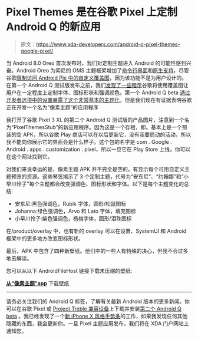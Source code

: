 # Pixel Themes 是在谷歌 Pixel 上定制 Android Q 的新应用

> 原文：<https://www.xda-developers.com/android-q-pixel-themes-google-pixel/>

当 Android 8.0 Oreo 首次发布时，我们对定制主题进入 Android 的可能性感到兴奋。Android Oreo 为索尼的 OMS 主题框架增加了[命令行界面](https://www.xda-developers.com/android-oreo-command-line-themes/)和[原生支持](https://www.xda-developers.com/custom-themes-android-oreo-substratum/)，尽管谷歌[限制访问 Android Pie 中的自定义覆盖图](https://www.xda-developers.com/rootless-custom-themes-android-p/)，因为该功能不是为用户设计的。在第一个 Android Q 测试版发布之前，我们[发现了一些暗示](https://www.xda-developers.com/android-q-font-icon-shape-accent-color-overlays/)谷歌将使用覆盖图让用户在一定程度上定制字体、图标形状和强调颜色。第一个 Android Q beta [通过开发者选项中的设置暴露了这个非常基本的主题化](https://www.xda-developers.com/android-q-beta-changes-google-pixel/)，但是我们现在有证据表明谷歌正在开发一个名为“像素主题”的应用程序

我打开了谷歌 Pixel 3 XL 的第二个 Android Q 测试版的产品图片，注意到一个名为“PixelThemesStub”的新应用程序。因为这是一个存根，即。基本上是一个预装的空 APK，所以谷歌 Play 商店可以在以后更新它，没有我要启动的活动，所以我不能向你展示它的界面会是什么样子。这个包的名字是 com . Google . Android . apps . customization . pixel，所以一旦它在 Play Store 上线，你可以在这个网址找到它。

对我们来说幸运的是，像素主题 APK 并不完全是空的。有显示每个可用自定义主题预览的资源。这些琴弦揭示了 3 个定制主题，代号为“安东尼”、“约翰娜”和“小早川怜子”每个主题都会改变强调色、图标形状和字体。以下是每个主题变化的总结:

*   安东尼:黑色强调色，Rubik 字体，圆形/松鼠图标
*   Johanna:绿色强调色，Arvo 和 Lato 字体，填充图标
*   小早川怜子:紫色强调色，杨梅字体，圆形/泪珠图标

在/product/overlay 中，也有新的 overlay 可以在设置、SystemUI 和 Android 框架中的更多地方改变图标形状。

最后，APK 中包含了四种新壁纸。他们中的一些人有特殊的决心，但我不会过多地去解读。

您可以从以下 AndroidFileHost 链接下载未压缩的壁纸:

[**从“像素主题”app**](https://www.androidfilehost.com/?fid=1395089523397932414) 下载壁纸

* * *

请务必关注我们的 Android Q 标签，了解有关最新 Android 版本的更多新闻。你可以在谷歌 Pixel 或 [Project Treble 兼容设备](https://www.xda-developers.com/android-q-gsi-project-treble/)上下载并安装[第二个 Android Q beta](https://www.xda-developers.com/android-q-beta-2-notification-bubbles/) 。我已经发现了一个[新 iPhone X 风格手势条](https://www.xda-developers.com/android-q-beta-2-iphone-x-gesture-bar/)的工作，如果我发现任何其他隐藏的东西，我会更新你。一旦 Pixel 主题应用发布，我们将在 XDA 门户网站上通知您。